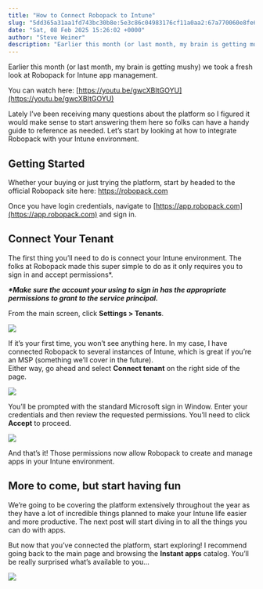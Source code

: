 ```yaml
---
title: "How to Connect Robopack to Intune"
slug: "5dd365a31aa1fd743bc30b8e:5e3c86c04983176cf11a0aa2:67a770060e8fe655d841ccdb"
date: "Sat, 08 Feb 2025 15:26:02 +0000"
author: "Steve Weiner"
description: "Earlier this month (or last month, my brain is getting mushy) we took a fresh look at Robopack for Intune app management. You can watch here: https://youtu.be/gwcXBItGOYULately I’ve been receiving many questions about the platform so I figured it would make sense to start answering them here so folks"
---
```


Earlier this month (or last month, my brain is getting mushy) we took a fresh look at Robopack for Intune app management.

You can watch here: [https://youtu.be/gwcXBItGOYU](https://youtu.be/gwcXBItGOYU)

Lately I’ve been receiving many questions about the platform so I figured it would make sense to start answering them here so folks can have a handy guide to reference as needed. Let’s start by looking at how to integrate Robopack with your Intune environment.

Getting Started
---------------

Whether your buying or just trying the platform, start by headed to the official Robopack site here: https://robopack.com

Once you have login credentials, navigate to [https://app.robopack.com](https://app.robopack.com) and sign in.

Connect Your Tenant
-------------------

The first thing you’ll need to do is connect your Intune environment. The folks at Robopack made this super simple to do as it only requires you to sign in and accept permissions\*.

**_\*Make sure the account your using to sign in has the appropriate permissions to grant to the service principal._**

From the main screen, click **Settings > Tenants**.

![](https://images.squarespace-cdn.com/content/v1/5dd365a31aa1fd743bc30b8e/28712c6e-ff8d-4377-8640-addb69aef7f4/robopack1.png?format=1000w)

If it’s your first time, you won’t see anything here. In my case, I have connected Robopack to several instances of Intune, which is great if you’re an MSP (something we’ll cover in the future).  
Either way, go ahead and select **Connect tenant** on the right side of the page.

![](https://images.squarespace-cdn.com/content/v1/5dd365a31aa1fd743bc30b8e/e6c62068-b158-4843-9980-e654a795cf4e/Robopack2.png?format=1000w)

You’ll be prompted with the standard Microsoft sign in Window. Enter your credentials and then review the requested permissions. You’ll need to click **Accept** to proceed.

![](https://images.squarespace-cdn.com/content/v1/5dd365a31aa1fd743bc30b8e/0bbd1c6c-cac4-44f6-8421-bf6517aef7ca/Permissions+requested.png?format=1000w)

And that’s it! Those permissions now allow Robopack to create and manage apps in your Intune environment.

More to come, but start having fun
----------------------------------

We’re going to be covering the platform extensively throughout the year as they have a lot of incredible things planned to make your Intune life easier and more productive. The next post will start diving in to all the things you can do with apps.

But now that you’ve connected the platform, start exploring! I recommend going back to the main page and browsing the **Instant apps** catalog. You’ll be really surprised what’s available to you…

![](https://images.squarespace-cdn.com/content/v1/5dd365a31aa1fd743bc30b8e/8666e52b-7404-443d-a704-994916a38dee/SCR-20250208-jkmb.png?format=1000w)